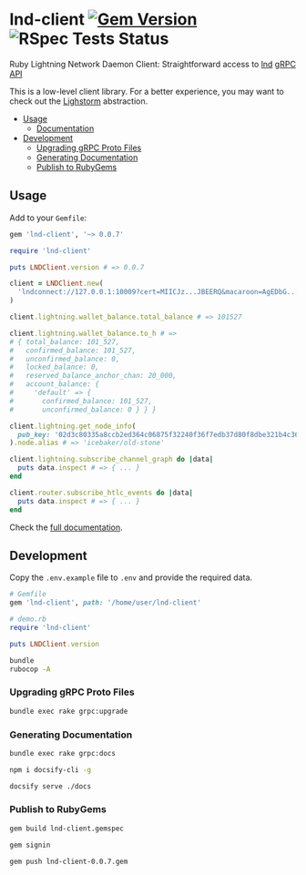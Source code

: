 # lnd-client [![Gem Version](https://badge.fury.io/rb/lnd-client.svg)](https://badge.fury.io/rb/lnd-client) ![RSpec Tests Status](https://github.com/icebaker/lnd-client/actions/workflows/ruby-rspec-tests.yml/badge.svg)

Ruby Lightning Network Daemon Client: Straightforward access to [lnd](https://github.com/lightningnetwork/lnd) [gRPC API](https://lightning.engineering/api-docs/api/lnd/#grpc)

This is a low-level client library. For a better experience, you may want to check out the [Lighstorm](https://github.com/icebaker/lighstorm) abstraction.

- [Usage](#usage)
  - [Documentation](https://icebaker.github.io/lnd-client)
- [Development](#development)
  - [Upgrading gRPC Proto Files](#upgrading-grpc-proto-files)
  - [Generating Documentation](#generating-documentation)
  - [Publish to RubyGems](#publish-to-rubygems)

## Usage

Add to your `Gemfile`:

```ruby
gem 'lnd-client', '~> 0.0.7'
```

```ruby
require 'lnd-client'

puts LNDClient.version # => 0.0.7

client = LNDClient.new(
  'lndconnect://127.0.0.1:10009?cert=MIICJz...JBEERQ&macaroon=AgEDbG...45ukJ4'
)

client.lightning.wallet_balance.total_balance # => 101527

client.lightning.wallet_balance.to_h # =>
# { total_balance: 101_527,
#   confirmed_balance: 101_527,
#   unconfirmed_balance: 0,
#   locked_balance: 0,
#   reserved_balance_anchor_chan: 20_000,
#   account_balance: {
#     'default' => {
#       confirmed_balance: 101_527,
#       unconfirmed_balance: 0 } } }

client.lightning.get_node_info(
  pub_key: '02d3c80335a8ccb2ed364c06875f32240f36f7edb37d80f8dbe321b4c364b6e997'
).node.alias # => 'icebaker/old-stone'

client.lightning.subscribe_channel_graph do |data|
  puts data.inspect # => { ... }
end

client.router.subscribe_htlc_events do |data|
  puts data.inspect # => { ... }
end
```

Check the [full documentation](https://icebaker.github.io/lnd-client).

## Development

Copy the `.env.example` file to `.env` and provide the required data.

```ruby
# Gemfile
gem 'lnd-client', path: '/home/user/lnd-client'

# demo.rb
require 'lnd-client'

puts LNDClient.version
```

```sh
bundle
rubocop -A
```

### Upgrading gRPC Proto Files

```sh
bundle exec rake grpc:upgrade
```

### Generating Documentation

```sh
bundle exec rake grpc:docs

npm i docsify-cli -g

docsify serve ./docs
```

### Publish to RubyGems

```sh
gem build lnd-client.gemspec

gem signin

gem push lnd-client-0.0.7.gem
```
